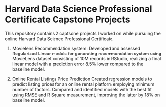 # Harvard Data Science Professional Certificate Capstone Projects

This repository contains 2 captsone projects I worked on while pursuing the online Harvard Data Science Professional Certificate.

1. Movielens Recommendation system: 
Developed and assessed Regularized Linear models for generating recommendation system using MovieLens dataset consisting of 10M records in RStudio, realizing a final linear model with a prediction error 8.5% lower compared to the baseline model.

2. Online Rental Listings Price Prediction
Created regression models to predict listing prices for an online rental platform employing minimum number of factors. Compared and identified models with the best fit using RMSE and R Square measurement, improving the latter by 18% on baseline model.
